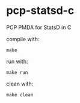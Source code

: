 # pcp-statsd-c
PCP PMDA for StatsD in C

compile with:

```
make
```

run with: 

```
make run
```

clean with:

```
make clean
```